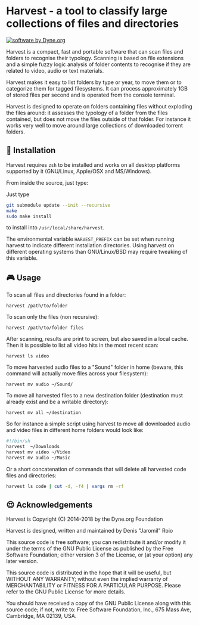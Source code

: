 # Harvest - a tool to classify large collections of files and directories

[![software by Dyne.org](https://zenroom.dyne.org/img/software_by_dyne.png)](http://www.dyne.org)

Harvest is a compact, fast and portable software that can scan files and folders to recognise their typology. Scanning is based on file extensions and a simple fuzzy logic analysis of folder contents to recognise if they are related to video, audio or text materials.

Harvest makes it easy to list folders by type or year, to move them or to categorize them for tagged filesystems. It can process approximately 1GB of stored files per second and is operated from the console terminal.

Harvest is designed to operate on folders containing files without exploding the files around: it assesses the typology of a folder from the files contained, but does not move the files outside of that folder. For instance it works very well to move around large collections of downloaded torrent folders.

## :floppy_disk: Installation

Harvest requires `zsh` to be installed and works on all desktop platforms supported by it (GNU/Linux, Apple/OSX and MS/Windows).

From inside the source, just type:

Just type 
```bash
git submodule update --init --recursive
make
sudo make install
``` 
to install into `/usr/local/share/harvest`.


The environmental variable `HARVEST_PREFIX` can be set when running harvest to indicate different installation directories. Using harvest on different operating systems than GNU/Linux/BSD may require tweaking of this variable.

## :video_game: Usage

To scan all files and directories found in a folder:
```
harvest /path/to/folder
```
To scan only the files (non recursive):
```
harvest /path/to/folder files
```

After scanning, results are print to screen, but also saved in a local cache. Then it is possible to list all video hits in the most recent scan:
```
harvest ls video
```

To move harvested audio files to a "Sound" folder in home (beware, this command will actually move files across your filesystem):
```
harvest mv audio ~/Sound/
```

To move all harvested files to a new destination folder (destination must already exist and be a writable directory):
```
harvest mv all ~/destination
```

So for instance a simple script using harvest to move all downloaded audio and video files in different home folders would look like:
```sh
#!/bin/sh
harvest  ~/Downloads
harvest mv video ~/Video
harvest mv audio ~/Music
```

Or a short concatenation of commands that will delete all harvested code files and directories:
```sh
harvest ls code | cut -d, -f4 | xargs rm -rf
```


## :heart_eyes: Acknowledgements

Harvest is Copyright (C) 2014-2018 by the Dyne.org Foundation

Harvest is designed, written and maintained by Denis "Jaromil" Roio

This source code is free software; you can redistribute it and/or
modify it under the terms of the GNU Public License as published by
the Free Software Foundation; either version 3 of the License, or
(at your option) any later version.

This source code is distributed in the hope that it will be useful,
but WITHOUT ANY WARRANTY; without even the implied warranty of
MERCHANTABILITY or FITNESS FOR A PARTICULAR PURPOSE.  Please refer
to the GNU Public License for more details.

You should have received a copy of the GNU Public License along with
this source code; if not, write to: Free Software Foundation, Inc.,
675 Mass Ave, Cambridge, MA 02139, USA.
